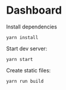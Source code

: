 # Dashboard

Install dependencies
```
yarn install
```

Start dev server:
```
yarn start
```

Create static files:
```
yarn run build
```

